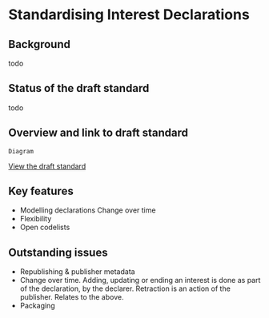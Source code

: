 Standardising Interest Declarations
===================================


## Background

todo

## Status of the draft standard

todo

## Overview and link to draft standard

	Diagram
    
[View the draft standard](https://docs.google.com/spreadsheets/d/1QCVkxi1B-i3xx1lVJXe1ihhQSrgtOEeAxj8CHoFgTVA/edit#gid=0)

## Key features

* Modelling declarations
		Change over time
* Flexibility
* Open codelists

## Outstanding issues

* Republishing & publisher metadata
* Change over time. Adding, updating or ending an interest is done as part of the declaration, by the declarer. Retraction is an action of the publisher. Relates to the above.
* Packaging


